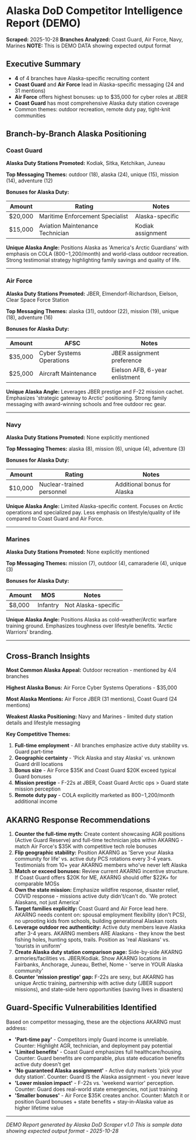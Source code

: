 # Alaska DoD Competitor Intelligence Report (DEMO)
**Scraped:** 2025-10-28
**Branches Analyzed:** Coast Guard, Air Force, Navy, Marines
**NOTE:** This is DEMO DATA showing expected output format

## Executive Summary

- **4** of 4 branches have Alaska-specific recruiting content
- **Coast Guard** and **Air Force** lead in Alaska-specific messaging (24 and 31 mentions)
- **Air Force** offers highest bonuses: up to $35,000 for cyber roles at JBER
- **Coast Guard** has most comprehensive Alaska duty station coverage
- Common themes: outdoor recreation, remote duty pay, tight-knit communities

## Branch-by-Branch Alaska Positioning

### Coast Guard

**Alaska Duty Stations Promoted:** Kodiak, Sitka, Ketchikan, Juneau

**Top Messaging Themes:** outdoor (18), alaska (24), unique (15), mission (14), adventure (12)

**Bonuses for Alaska Duty:**

| Amount | Rating | Notes |
|--------|--------|-------|
| $20,000 | Maritime Enforcement Specialist | Alaska-specific |
| $15,000 | Aviation Maintenance Technician | Kodiak assignment |

**Unique Alaska Angle:** Positions Alaska as 'America's Arctic Guardians' with emphasis on COLA ($800-$1,200/month) and world-class outdoor recreation. Strong testimonial strategy highlighting family savings and quality of life.

---

### Air Force

**Alaska Duty Stations Promoted:** JBER, Elmendorf-Richardson, Eielson, Clear Space Force Station

**Top Messaging Themes:** alaska (31), outdoor (22), mission (19), unique (18), adventure (16)

**Bonuses for Alaska Duty:**

| Amount | AFSC | Notes |
|--------|------|-------|
| $35,000 | Cyber Systems Operations | JBER assignment preference |
| $25,000 | Aircraft Maintenance | Eielson AFB, 6-year enlistment |

**Unique Alaska Angle:** Leverages JBER prestige and F-22 mission cachet. Emphasizes 'strategic gateway to Arctic' positioning. Strong family messaging with award-winning schools and free outdoor rec gear.

---

### Navy

**Alaska Duty Stations Promoted:** None explicitly mentioned

**Top Messaging Themes:** alaska (8), mission (6), unique (4), adventure (3)

**Bonuses for Alaska Duty:**

| Amount | Rating | Notes |
|--------|--------|-------|
| $10,000 | Nuclear-trained personnel | Additional bonus for Alaska |

**Unique Alaska Angle:** Limited Alaska-specific content. Focuses on Arctic operations and specialized pay. Less emphasis on lifestyle/quality of life compared to Coast Guard and Air Force.

---

### Marines

**Alaska Duty Stations Promoted:** None explicitly mentioned

**Top Messaging Themes:** mission (7), outdoor (4), camaraderie (4), unique (3)

**Bonuses for Alaska Duty:**

| Amount | MOS | Notes |
|--------|-----|-------|
| $8,000 | Infantry | Not Alaska-specific |

**Unique Alaska Angle:** Positions Alaska as cold-weather/Arctic warfare training ground. Emphasizes toughness over lifestyle benefits. 'Arctic Warriors' branding.

---

## Cross-Branch Insights

**Most Common Alaska Appeal:** Outdoor recreation - mentioned by 4/4 branches

**Highest Alaska Bonus:** Air Force Cyber Systems Operations - $35,000

**Most Alaska Mentions:** Air Force JBER (31 mentions), Coast Guard (24 mentions)

**Weakest Alaska Positioning:** Navy and Marines - limited duty station details and lifestyle messaging


**Key Competitive Themes:**

1. **Full-time employment** - All branches emphasize active duty stability vs. Guard part-time
2. **Geographic certainty** - 'Pick Alaska and stay Alaska' vs. unknown Guard drill locations
3. **Bonus size** - Air Force $35K and Coast Guard $20K exceed typical Guard bonuses
4. **Mission prestige** - F-22s at JBER, Coast Guard Arctic ops > Guard state mission perception
5. **Remote duty pay** - COLA explicitly marketed as $800-$1,200/month additional income

## AKARNG Response Recommendations

1. **Counter the full-time myth:** Create content showcasing AGR positions (Active Guard Reserve) and full-time technician jobs within AKARNG - match Air Force's $35K with competitive tech role bonuses
2. **Flip geographic stability:** Position AKARNG as 'Serve your Alaska community for life' vs. active duty PCS rotations every 3-4 years. Testimonials from 10+ year AKARNG members who've never left Alaska
3. **Match or exceed bonuses:** Review current AKARNG incentive structure. If Coast Guard offers $20K for ME, AKARNG should offer $22K+ for comparable MOSs
4. **Own the state mission:** Emphasize wildfire response, disaster relief, COVID response - missions active duty didn't/can't do. 'We protect Alaskans, not just America'
5. **Target families explicitly:** Coast Guard and Air Force lead here. AKARNG needs content on: spousal employment flexibility (don't PCS), no uprooting kids from schools, building generational Alaskan roots
6. **Leverage outdoor rec authenticity:** Active duty members leave Alaska after 3-4 years. AKARNG members ARE Alaskans - they know the best fishing holes, hunting spots, trails. Position as 'real Alaskans' vs. 'tourists in uniform'
7. **Create Alaska duty station comparison page:** Side-by-side AKARNG armories/facilities vs. JBER/Kodiak. Show AKARNG locations in Fairbanks, Anchorage, Juneau, Bethel, Nome - 'serve in YOUR Alaska community'
8. **Counter 'mission prestige' gap:** F-22s are sexy, but AKARNG has unique Arctic training, partnership with active duty (JBER support missions), and state-side hero opportunities (saving lives in disasters)

## Guard-Specific Vulnerabilities Identified

Based on competitor messaging, these are the objections AKARNG must address:

- **'Part-time pay'** - Competitors imply Guard income is unreliable. Counter: Highlight AGR, technician, and deployment pay potential
- **'Limited benefits'** - Coast Guard emphasizes full healthcare/housing. Counter: Guard benefits are comparable, plus state education benefits active duty doesn't get
- **'No guaranteed Alaska assignment'** - Active duty markets 'pick your duty station'. Counter: Guard IS the Alaska assignment - you never leave
- **'Lower mission impact'** - F-22s vs. 'weekend warrior' perception. Counter: Guard does real-world state emergencies, not just training
- **'Smaller bonuses'** - Air Force $35K creates anchor. Counter: Match it or position Guard bonuses + state benefits + stay-in-Alaska value as higher lifetime value

---
*DEMO Report generated by Alaska DoD Scraper v1.0*
*This is sample data showing expected output format - 2025-10-28*